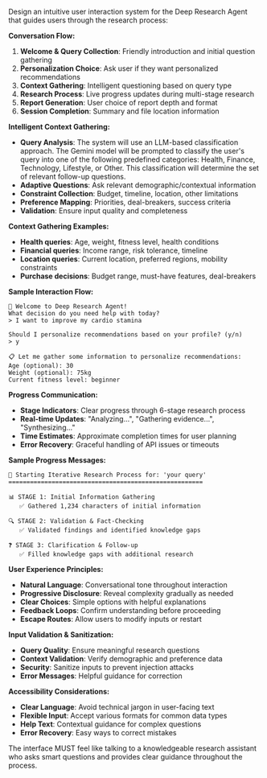 Design an intuitive user interaction system for the Deep Research Agent that guides users through the research process:

**Conversation Flow:**
1. **Welcome & Query Collection**: Friendly introduction and initial question gathering
2. **Personalization Choice**: Ask user if they want personalized recommendations
3. **Context Gathering**: Intelligent questioning based on query type
4. **Research Process**: Live progress updates during multi-stage research
5. **Report Generation**: User choice of report depth and format
6. **Session Completion**: Summary and file location information

**Intelligent Context Gathering:**
- **Query Analysis**: The system will use an LLM-based classification approach. The Gemini model will be prompted to classify the user's query into one of the following predefined categories: Health, Finance, Technology, Lifestyle, or Other. This classification will determine the set of relevant follow-up questions.
- **Adaptive Questions**: Ask relevant demographic/contextual information
- **Constraint Collection**: Budget, timeline, location, other limitations
- **Preference Mapping**: Priorities, deal-breakers, success criteria
- **Validation**: Ensure input quality and completeness

**Context Gathering Examples:**
- **Health queries**: Age, weight, fitness level, health conditions
- **Financial queries**: Income range, risk tolerance, timeline
- **Location queries**: Current location, preferred regions, mobility constraints
- **Purchase decisions**: Budget range, must-have features, deal-breakers

**Sample Interaction Flow:**
```
🤖 Welcome to Deep Research Agent!
What decision do you need help with today?
> I want to improve my cardio stamina

Should I personalize recommendations based on your profile? (y/n)
> y

📋 Let me gather some information to personalize recommendations:
Age (optional): 30
Weight (optional): 75kg
Current fitness level: beginner
```

**Progress Communication:**
- **Stage Indicators**: Clear progress through 6-stage research process
- **Real-time Updates**: "Analyzing...", "Gathering evidence...", "Synthesizing..."
- **Time Estimates**: Approximate completion times for user planning
- **Error Recovery**: Graceful handling of API issues or timeouts

**Sample Progress Messages:**
```
🔬 Starting Iterative Research Process for: 'your query'
======================================================

📊 STAGE 1: Initial Information Gathering
   ✅ Gathered 1,234 characters of initial information

🔍 STAGE 2: Validation & Fact-Checking
   ✅ Validated findings and identified knowledge gaps

❓ STAGE 3: Clarification & Follow-up
   ✅ Filled knowledge gaps with additional research
```

**User Experience Principles:**
- **Natural Language**: Conversational tone throughout interaction
- **Progressive Disclosure**: Reveal complexity gradually as needed
- **Clear Choices**: Simple options with helpful explanations
- **Feedback Loops**: Confirm understanding before proceeding
- **Escape Routes**: Allow users to modify inputs or restart

**Input Validation & Sanitization:**
- **Query Quality**: Ensure meaningful research questions
- **Context Validation**: Verify demographic and preference data
- **Security**: Sanitize inputs to prevent injection attacks
- **Error Messages**: Helpful guidance for correction

**Accessibility Considerations:**
- **Clear Language**: Avoid technical jargon in user-facing text
- **Flexible Input**: Accept various formats for common data types
- **Help Text**: Contextual guidance for complex questions
- **Error Recovery**: Easy ways to correct mistakes

The interface MUST feel like talking to a knowledgeable research assistant who asks smart questions and provides clear guidance throughout the process.